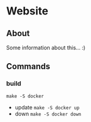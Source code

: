 # Website
## About
<p>Some information about this... :)</p>

## Commands
### build
```make -S docker```
- update
```make -S docker up```
- down
```make -S docker down```
